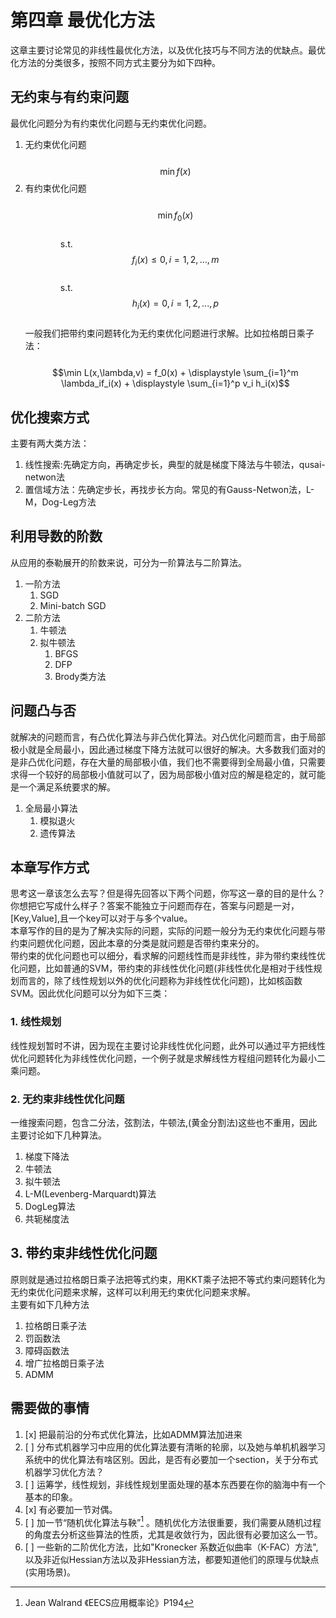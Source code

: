# 第四章 最优化方法

这章主要讨论常见的非线性最优化方法，以及优化技巧与不同方法的优缺点。最优化方法的分类很多，按照不同方式主要分为如下四种。

## 无约束与有约束问题

最优化问题分为有约束优化问题与无约束优化问题。  
1. 无约束优化问题  
    $$\min f(x)$$  
2. 有约束优化问题  
    $$\min f_0(x)$$  
    s.t. $$f_i(x) \le 0, i=1,2,...,m$$  
    s.t. $$h_i(x) = 0, i=1,2,...,p$$  
一般我们把带约束问题转化为无约束优化问题进行求解。比如拉格朗日乘子法：  
   $$\min L(x,\lambda,v) = f_0(x) + \displaystyle \sum_{i=1}^m \lambda_if_i(x) + \displaystyle \sum_{i=1}^p v_i h_i(x)$$

## 优化搜索方式

主要有两大类方法：  
1. 线性搜索:先确定方向，再确定步长，典型的就是梯度下降法与牛顿法，qusai-netwon法  
2. 置信域方法：先确定步长，再找步长方向。常见的有Gauss-Netwon法，L-M，Dog-Leg方法

## 利用导数的阶数

从应用的泰勒展开的阶数来说，可分为一阶算法与二阶算法。

1. 一阶方法
   1. SGD
   2. Mini-batch SGD
2. 二阶方法
   1. 牛顿法
   2. 拟牛顿法
      1. BFGS
      2. DFP
      3. Brody类方法

## 问题凸与否

就解决的问题而言，有凸优化算法与非凸优化算法。对凸优化问题而言，由于局部极小就是全局最小，因此通过梯度下降方法就可以很好的解决。大多数我们面对的是非凸优化问题，存在大量的局部极小值，我们也不需要得到全局最小值，只需要求得一个较好的局部极小值就可以了，因为局部极小值对应的解是稳定的，就可能是一个满足系统要求的解。  
1. 全局最小算法  
   1. 模拟退火  
   2. 遗传算法

## 本章写作方式

思考这一章该怎么去写？但是得先回答以下两个问题，你写这一章的目的是什么？你想把它写成什么样子？答案不能独立于问题而存在，答案与问题是一对，\[Key,Value\],且一个key可以对于与多个value。  
本章写作的目的是为了解决实际的问题，实际的问题一般分为无约束优化问题与带约束问题优化问题，因此本章的分类是就问题是否带约束来分的。  
带约束的优化问题也可以细分，看求解的问题线性而是非线性，非为带约束线性优化问题，比如普通的SVM，带约束的非线性优化问题\(非线性优化是相对于线性规划而言的，除了线性规划以外的优化问题称为非线性优化问题\)，比如核函数SVM。因此优化问题可以分为如下三类：

### 1. 线性规划

线性规划暂时不讲，因为现在主要讨论非线性优化问题，此外可以通过平方把线性优化问题转化为非线性优化问题，一个例子就是求解线性方程组问题转化为最小二乘问题。

### 2. 无约束非线性优化问题

一维搜索问题，包含二分法，弦割法，牛顿法,\(黄金分割法\)这些也不重用，因此主要讨论如下几种算法。  
1. 梯度下降法  
2. 牛顿法  
3. 拟牛顿法  
4. L-M\(Levenberg-Marquardt\)算法  
5. DogLeg算法  
6. 共轭梯度法

## 3. 带约束非线性优化问题

原则就是通过拉格朗日乘子法把等式约束，用KKT乘子法把不等式约束问题转化为无约束优化问题来求解，这样可以利用无约束优化问题来求解。  
主要有如下几种方法  
1. 拉格朗日乘子法  
2. 罚函数法  
3. 障碍函数法
4. 增广拉格朗日乘子法 
5. ADMM 


## 需要做的事情

1. [x] 把最前沿的分布式优化算法，比如ADMM算法加进来
2. [ ] 分布式机器学习中应用的优化算法要有清晰的轮廓，以及她与单机机器学习系统中的优化算法有啥区别。因此，是否有必要加一个section，关于分布式机器学习优化方法？
3. [ ] 运筹学，线性规划，非线性规划里面处理的基本东西要在你的脑海中有一个基本的印象。
4. [x] 有必要加一节对偶。
5. [ ] 加一节“随机优化算法与鞅”[^2] 。随机优化方法很重要，我们需要从随机过程的角度去分析这些算法的性质，尤其是收敛行为，因此很有必要加这么一节。  
6. [ ] 一些新的二阶优化方法，比如"Kronecker 系数近似曲率（K-FAC）方法",以及非近似Hessian方法以及非Hessian方法，都要知道他们的原理与优缺点(实用场景)。

[^1]: 刘铁岩 《分布式机器学习--算法，理论与实战》
[^2]: Jean Walrand 《EECS应用概率论》P194


